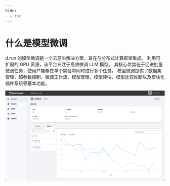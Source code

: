 ```yaml
---
hide:
  - toc
---
```


# 什么是模型微调

d.run 的模型微调是一个云原生解决方案，旨在与分布式计算框架集成。
利用可扩展的 GPU 资源，该平台专注于高效微调 LLM 模型。
其核心优势在于促进批量微调任务，使用户能够在单个实验中同时进行多个任务。
模型微调提供了数据集管理、超参数控制、微调工作流、模型管理、模型评估、模型比较推断以及模块化插件系统等基本功能。

![模型微调](./images/dtx.png)
